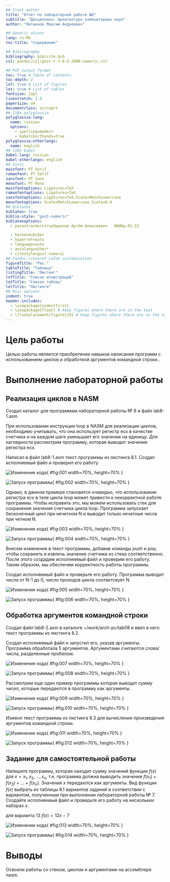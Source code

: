 ```yaml
---
## Front matter
title: "Отчет по лабораторной работе №8"
subtitle: "Дисциплина: Архитектура компьютерных наук"
author: "Литвинов Максим Андреевич"

## Generic otions
lang: ru-RU
toc-title: "Содержание"

## Bibliography
bibliography: bib/cite.bib
csl: pandoc/csl/gost-r-7-0-5-2008-numeric.csl

## Pdf output format
toc: true # Table of contents
toc-depth: 2
lof: true # List of figures
lot: true # List of tables
fontsize: 12pt
linestretch: 1.5
papersize: a4
documentclass: scrreprt
## I18n polyglossia
polyglossia-lang:
  name: russian
  options:
	- spelling=modern
	- babelshorthands=true
polyglossia-otherlangs:
  name: english
## I18n babel
babel-lang: russian
babel-otherlangs: english
## Fonts
mainfont: PT Serif
romanfont: PT Serif
sansfont: PT Sans
monofont: PT Mono
mainfontoptions: Ligatures=TeX
romanfontoptions: Ligatures=TeX
sansfontoptions: Ligatures=TeX,Scale=MatchLowercase
monofontoptions: Scale=MatchLowercase,Scale=0.9
## Biblatex
biblatex: true
biblio-style: "gost-numeric"
biblatexoptions:
  - parentracker=trueЗырянов Артём Алексеевич	НБИбд-01-22

  - backend=biber
  - hyperref=auto
  - language=auto
  - autolang=other*
  - citestyle=gost-numeric
## Pandoc-crossref LaTeX customization
figureTitle: "Рис."
tableTitle: "Таблица"
listingTitle: "Листинг"
lofTitle: "Список иллюстраций"
lotTitle: "Список таблиц"
lolTitle: "Листинги"
## Misc options
indent: true
header-includes:
  - \usepackage{indentfirst}
  - \usepackage{float} # keep figures where there are in the text
  - \floatplacement{figure}{H} # keep figures where there are in the text
---
```


# Цель работы

Целью работы является приобретение навыков написания программ с использованием циклов и обработкой аргументов командной строки..

# Выполнение лабораторной работы

## Реализация циклов в NASM

Создал каталог для программам лабораторной работы № 8 и файл lab8-1.asm

При использовании инструкции loop в NASM для реализации циклов, необходимо учитывать, 
что она использует регистр ecx в качестве счетчика и на каждом шаге уменьшает его значение 
на единицу. Для наглядности рассмотрим программу, которая выводит значение регистра ecx.

Написал в файл lab8-1.asm текст программы из листинга 8.1. 
Создал исполняемый файл и проверил его работу.

![Изменение кода](image/01.png){ #fig:001 width=70%, height=70% }

![Запуск программы](image/02.png){ #fig:002 width=70%, height=70% }

Однако, в данном примере становится очевидно, что использование регистра ecx в теле цикла 
loop может привести к некорректной работе программы. Чтобы исправить это, 
мы можем использовать стек для сохранения значения счетчика цикла loop.
Программа запускает бесконечный цикл при нечетном N и выводит только нечетные числа при четном N.

![Изменение кода](image/03.png){ #fig:003 width=70%, height=70% }

![Запуск программы](image/04.png){ #fig:004 width=70%, height=70% }

Внесем изменения в текст программы, добавив команды push и pop, чтобы сохранить и извлечь 
значение счетчика из стека соответственно. После этого создадим исполняемый файл и 
проверим его работу. Таким образом, мы обеспечим корректность работы программы.

Создал исполняемый файл и проверьте его работу. 
Программа выводит числа от N-1 до 0, число проходов цикла соответсвует N.

![Изменение кода](image/05.png){ #fig:005 width=70%, height=70% }

![Запуск программы](image/06.png){ #fig:006 width=70%, height=70% }

## Обработка аргументов командной строки

Создал файл lab8-2.asm в каталоге ~/work/arch-pc/lab08 и ввел в него текст 
программы из листинга 8.2.

Создал исполняемый файл и запустил его, указав аргументы.
Программа обработала 5 аргументов. Аргументами считаются слова/числа, разделенные пробелом.

![Изменение кода](image/07.png){ #fig:007 width=70%, height=70% }

![Запуск программы](image/08.png){ #fig:008 width=70%, height=70% }

Рассмотрим еще один пример программы которая выводит сумму чисел,
которые передаются в программу как аргументы.

![Изменение кода](image/09.png){ #fig:009 width=70%, height=70% }

![Запуск программы](image/10.png){ #fig:010 width=70%, height=70% }

Изменл текст программы из листинга 8.3 для вычисления произведения
аргументов командной строки.

![Изменение кода](image/11.png){ #fig:011 width=70%, height=70% }

![Запуск программы](image/12.png){ #fig:012 width=70%, height=70% }

## Задание для самостоятельной работы

Напишите программу, которая находит сумму значений функции $f(x)$ для $x = x_1, x_2, ..., x_n$, 
т.е. программа должна выводить значение $f(x_1) + f(x_2)+ ... +f(x_n)$. 
Значения $x$ передаются как аргументы. 
Вид функции $f(x)$ выбрать из таблицы 8.1 вариантов заданий в соответствии с вариантом, 
полученным при выполнении лабораторной работы № 7. 
Создайте исполняемый файл и проверьте его работу на нескольких наборах $x$.

для варианта 13 $f(x) = 12x - 7$

![Изменение кода](image/13.png){ #fig:013 width=70%, height=70% }

![Запуск программы](image/14.png){ #fig:014 width=70%, height=70% }

# Выводы

Освоили работы со стеком, циклом и аргументами на ассемблере nasm.